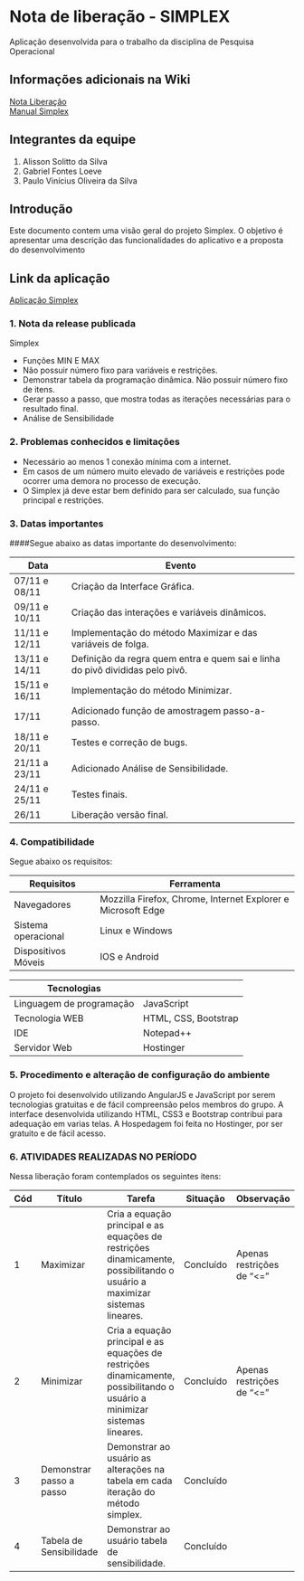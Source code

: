 # Nota de liberação - SIMPLEX

Aplicação desenvolvida para o trabalho da disciplina de Pesquisa Operacional

## Informações adicionais na Wiki

<a href="https://github.com/alissonsolitto/simplex/wiki/Nota-de-libera%C3%A7%C3%A3o">Nota Liberação</a><br/>
<a href="https://github.com/alissonsolitto/simplex/wiki/Manual-simplex">Manual Simplex</a><br/>

## Integrantes da equipe

1. Alisson Solitto da Silva
2. Gabriel Fontes Loeve
3. Paulo Vinícius Oliveira da Silva


## Introdução

Este documento contem uma visão geral do projeto Simplex. O objetivo é apresentar uma descrição das funcionalidades do aplicativo e a proposta do desenvolvimento

## Link da aplicação

[Aplicação Simplex](http://simplexonline.esy.es)

### 1. Nota da release publicada

Simplex

* Funções MIN E MAX
* Não possuir número fixo para variáveis e restrições.
* Demonstrar tabela da programação dinâmica. Não possuir número fixo de itens.
* Gerar passo a passo, que mostra todas as iterações necessárias para o resultado final.
* Análise de Sensibilidade

### 2. Problemas conhecidos e limitações

* Necessário ao menos 1 conexão mínima com a internet.
* Em casos de um número muito elevado de variáveis e restrições pode ocorrer uma demora no processo de execução.
* O Simplex já deve estar bem definido para ser calculado, sua função principal e restrições.
		
### 3. Datas importantes

####Segue abaixo as datas importante do desenvolvimento:
		
|Data|Evento|
|---------------|---------------|
|07/11 e 08/11|Criação da Interface Gráfica.|
|09/11 e 10/11|Criação das interações e variáveis dinâmicos.|
|11/11 e 12/11|Implementação do método Maximizar e das variáveis de folga.|
|13/11 e 14/11|Definição da regra quem entra e quem sai e linha do pivô divididas pelo pivô.|
|15/11 e 16/11|Implementação do método Minimizar.|
|17/11|Adicionado função de amostragem passo-a-passo.|
|18/11 e 20/11|Testes e correção de bugs.|
|21/11 a 23/11 |Adicionado Análise de Sensibilidade.|
|24/11 e 25/11|Testes finais.|
|26/11|Liberação versão final.|
		
### 4. Compatibilidade
		
Segue abaixo os requisitos:
		
|Requisitos|Ferramenta|
|-----------|---------------|
|Navegadores|Mozzilla Firefox, Chrome, Internet Explorer e Microsoft Edge|
|Sistema operacional|Linux e Windows|
|Dispositivos Móveis|IOS e Android|

|Tecnologias||
|-----------|---------------|
|Linguagem de programação|JavaScript|
|Tecnologia WEB|HTML, CSS, Bootstrap|
|IDE|Notepad++|
|Servidor Web|Hostinger|

### 5. Procedimento e alteração de configuração do ambiente

O projeto foi desenvolvido utilizando AngularJS e JavaScript por serem tecnologias gratuitas e de fácil compreensão pelos membros do grupo. A interface desenvolvida utilizando HTML, CSS3 e Bootstrap contribui para adequação em varias telas.
A Hospedagem foi feita no Hostinger, por ser gratuito e de fácil acesso.

### 6. ATIVIDADES REALIZADAS NO PERÍODO

Nessa liberação foram contemplados os seguintes itens:

|Cód|Título|Tarefa|Situação|Observação|
|---|----------|----------------|---------------------|-----------------|                                                                            	
|1|Maximizar|Cria a equação principal e as equações de restrições dinamicamente, possibilitando o usuário a maximizar sistemas lineares.| Concluído|Apenas restrições de “<=”|
|2|Minimizar|Cria a equação principal e as equações de restrições dinamicamente, possibilitando o usuário a minimizar sistemas lineares.|   Concluído|Apenas restrições de “<=”|
|3|Demonstrar passo a passo|Demonstrar ao usuário as alterações na tabela em cada iteração do método simplex.| Concluído||
|4|Tabela de Sensibilidade|Demonstrar ao usuário tabela de sensibilidade.|Concluído||
